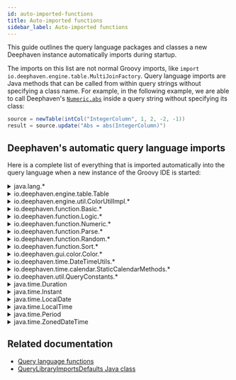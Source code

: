 ```yaml
---
id: auto-imported-functions
title: Auto-imported functions
sidebar_label: Auto-imported functions
---
```


This guide outlines the query language packages and classes a new Deephaven instance automatically imports during startup.

The imports on this list are not normal Groovy imports, like `import io.deephaven.engine.table.MultiJoinFactory`. Query language imports are Java methods that can be called from within query strings without specifying a class name. For example, in the following example, we are able to call Deephaven's [`Numeric.abs`](<https://deephaven.io/core/javadoc/io/deephaven/function/Numeric.html#abs(int)>) inside a query string without specifying its class:

```groovy order=source,result
source = newTable(intCol("IntegerColumn", 1, 2, -2, -1))
result = source.update("Abs = abs(IntegerColumn)")
```

## Deephaven's automatic query language imports

Here is a complete list of everything that is imported automatically into the query language when a new instance of the Groovy IDE is started:

<details><summary>java.lang.*</summary>

- [java.lang.\*](https://docs.oracle.com/javase/8/docs/api/java/lang/package-summary.html)

The `java.lang` package contains classes that are key building blocks of the Java language, which Deephaven's engine is dependent on. This package contains the following Classes:

- Boolean
- Byte
- Character
- Character.Subset
- Character.UnicodeBlock
- Class
- ClassLoader
- ClassValue
- Compiler
- Double
- Enum
- Float
- InheritableThreadLocal
- Integer
- Long
- Math
- Number
- Object
- Package
- Process
- ProcessBuilder
- ProcessBuilder.Redirect
- Runtime
- RuntimePermission
- SecurityManager
- Short
- StackTraceElement
- StrictMath
- String
- StringBuffer
- StringBuilder
- System
- Thread
- ThreadGroup
- ThreadLocal
- Throwable
- Void

</details>

<details><summary>io.deephaven.engine.table.Table</summary>

- [io.deephaven.engine.table.Table](https://deephaven.io/core/javadoc/io/deephaven/engine/table/Table.html)

`Table` is an interface that provides access to the following methods:

- addUpdateListener
- apply
- applyToAllBy
- awaitUpdate
- byteColumnIterator
- characterColumnIterator
- close
- coalesce
- columnIterator
- doubleColumnIterator
- dropColumnFormats
- flatten
- floatColumnIterator
- formatColumns
- formatColumnWhere
- formatRowWhere
- getColumnSource
- getColumnSourceMap
- getColumnSources
- getDefinition
- getDescription
- getRowSet
- getSubTable
- hasColumns
- headBy
- headPct
- integerColumnIterator
- isEmpty
- isFailed
- isFlat
- isRefreshing
- longColumnIterator
- meta
- moveColumns
- moveColumnsDown
- moveColumnsUp
- numColumns
- objectColumnIterator
- partitionBy
- partitionedAggBy
- releaseCachedResources
- removeBlink
- removeUpdateListener
- renameAllColumns
- renameColumns
- rollup
- setTotalsTable
- shortColumnIterator
- sizeForInstrumentation
- slice
- slicePct
- tailBy
- tailPct
- tree
- withKeys
- withUniqueKeys
- wouldMatch

</details>

<details><summary>io.deephaven.engine.util.ColorUtilImpl.*</summary>

- [io.deephaven.engine.util.ColorUtilImpl.\*](https://deephaven.io/core/javadoc/io/deephaven/engine/util/ColorUtilImpl.html)

This class contains the following static methods for setting and formatting colors:

- background
- backgroundForeground
- backgroundForegroundAuto
- backgroundOverride
- bg
- bgfg
- bgfga
- bgo
- fg
- fgo
- foreground
- foregroundOverride
- heatmap
- heatmapFg
- heatmapForeground
- isBackgroundSelectionOverride
- toLong
- valueOf

</details>

<details><summary>io.deephaven.function.Basic.*</summary>

- [io.deephaven.function.Basic.\*](https://deephaven.io/core/javadoc/io/deephaven/function/Basic.html)

This class contains a set of basic static functions that can be applied to primitive types:

- array
- arrayObj
- concat
- count
- countDistinct
- countDistinctObj
- countObj
- distinct
- distinctObj
- enlist
- first
- firstIndexOf
- firstObj
- forwardFill
- ifelse
- ifelseObj
- in
- inObj
- inRange
- isNull
- last
- lastObj
- len
- nth
- nthObj
- nullValueFor
- repeat
- replaceIfNull
- reverse
- reverseObj
- unbox
- vec
- vecObj

</details>

<details><summary>io.deephaven.function.Logic.*</summary>

- [io.deephaven.function.Logic.\*](https://deephaven.io/core/javadoc/io/deephaven/function/Logic.html)

Importing this class allows the use of the following logic expressions in query strings:

- `&&` (and)
- `!` (not)
- `||` (or)

</details>

<details><summary>io.deephaven.function.Numeric.*</summary>

- [io.deephaven.function.Numeric.\*](https://deephaven.io/core/javadoc/io/deephaven/function/Numeric.html)

The `Numeric` Class contains a set of commonly used numeric static functions that can be applied to numeric types:

- abs
- absAvg
- acos
- asin
- atan
- avg
- ceil
- clamp
- containsNonFinite
- cor
- countNeg
- countPos
- countZero
- cov
- cummax
- cummin
- cumprod
- cumsum
- exp
- floor
- indexOfMax
- indexOfMaxObj
- indexOfMin
- indexOfMinObj
- isFinite
- isInf
- isNaN
- log
- lowerBin
- max
- maxObj
- median
- min
- minObj
- percentile
- pow
- product
- replaceIfNaN
- replaceIfNonFinite
- rint
- round
- sequence
- signum
- sin
- sqrt
- std
- ste
- sum
- tan
- tstat
- upperBin
- var
- wavg
- wstd
- wste
- wsum
- wtstat
- wvar

</details>

<details><summary>io.deephaven.function.Parse.*</summary>

- [io.deephaven.function.Parse.\*](https://deephaven.io/core/javadoc/io/deephaven/function/Parse.html)

This class provides static methods for parsing strings to primitive values:

- parseBoolean
- parseByte
- parseDouble
- parseFloat
- parseInt
- parseLong
- parseShort
- parseUnsignedInt
- parseUnsignedLong

</details>

<details><summary>io.deephaven.function.Random.*</summary>

- [io.deephaven.function.Random.\*](https://deephaven.io/core/javadoc/io/deephaven/function/Random.html)

This class provides static methods for generating random values:

- random
- randomBool
- randomDouble
- randomFloat
- randomGaussian
- randomInt
- randomLong

</details>

<details><summary>io.deephaven.function.Sort.*</summary>

- [io.deephaven.function.Sort.\*](https://deephaven.io/core/javadoc/io/deephaven/function/Sort.html)
  This class contains static methods used for sorting primitive types:
- sort
- sortDescending
- sortDescendingObj
- sortObj

</details>

<details><summary>io.deephaven.gui.color.Color.*</summary>

- [io.deephaven.gui.color.Color.\*](https://deephaven.io/core/javadoc/io/deephaven/gui/color/Color.html)

The `Color` class contains static methods for creating colors:

- color
- colorHSL
- colorNames
- colorRGB
- valueOf
- values

The `Color` class also contains the following static constants representing specific colors:

- ALICEBLUE
- ANTIQUEWHITE
- AQUA
- AQUAMARINE
- AZURE
- BEIGE
- BISQUE
- BLACK
- BLANCHEDALMOND
- BLUE
- BLUEVIOLET
- BRIGHT_BLUE
- BRIGHT_BLUEGREEN
- BRIGHT_GREEN
- BRIGHT_GREENYELLOW
- BRIGHT_PURPLE
- BRIGHT_PURPLEBLUE
- BRIGHT_RED
- BRIGHT_REDPURPLE
- BRIGHT_YELLOW
- BRIGHT_YELLOWRED
- BROWN
- BURLYWOOD
- CADETBLUE
- CHARTREUSE
- CHOCOLATE
- CORAL
- CORNFLOWERBLUE
- CORNSILK
- CRIMSON
- CYAN
- DARK_BLUE
- DARK_BLUEGREEN
- DARK_GREEN
- DARK_GREENYELLOW
- DARK_PURPLE
- DARK_PURPLEBLUE
- DARK_RED
- DARK_REDPURPLE
- DARK_YELLOW
- DARK_YELLOWRED
- DARKBLUE
- DARKCYAN
- DARKGOLDENROD
- DARKGRAY
- DARKGRAYISH_BLUE
- DARKGRAYISH_BLUEGREEN
- DARKGRAYISH_GREEN
- DARKGRAYISH_GREENYELLOW
- DARKGRAYISH_PURPLE
- DARKGRAYISH_PURPLEBLUE
- DARKGRAYISH_RED
- DARKGRAYISH_REDPURPLE
- DARKGRAYISH_YELLOW
- DARKGRAYISH_YELLOWRED
- DARKGREEN
- DARKGREY
- DARKKHAKI
- DARKMAGENTA
- DARKOLIVEGREEN
- DARKORANGE
- DARKORCHID
- DARKRED
- DARKSALMON
- DARKSEAGREEN
- DARKSLATEBLUE
- DARKSLATEGRAY
- DARKTURQUOISE
- DARKVIOLET
- DB_GREEN
- DB_ORANGE
- DB_PINK
- DEEP_BLUE
- DEEP_BLUEGREEN
- DEEP_GREEN
- DEEP_GREENYELLOW
- DEEP_PURPLE
- DEEP_PURPLEBLUE
- DEEP_RED
- DEEP_REDPURPLE
- DEEP_YELLOW
- DEEP_YELLOWRED
- DEEPPINK
- DEEPSKYBLUE
- DIMGRAY
- DIMGREY
- DODGERBLUE
- DULL_BLUE
- DULL_BLUEGREEN
- DULL_GREEN
- DULL_GREENYELLOW
- DULL_PURPLE
- DULL_PURPLEBLUE
- DULL_RED
- DULL_REDPURPLE
- DULL_YELLOW
- DULL_YELLOWRED
- FIREBRICK
- FLORALWHITE
- FORESTGREEN
- FUCHSIA
- GAINSBORO
- GHOSTWHITE
- GOLD
- GOLDENROD
- GRAY
- GRAY1
- GRAY2
- GRAY3
- GRAY4
- GRAY5
- GRAY6
- GRAY7
- GRAY8
- GRAYISH_BLUE
- GRAYISH_BLUEGREEN
- GRAYISH_GREEN
- GRAYISH_GREENYELLOW
- GRAYISH_PURPLE
- GRAYISH_PURPLEBLUE
- GRAYISH_RED
- GRAYISH_REDPURPLE
- GRAYISH_YELLOW
- GRAYISH_YELLOWRED
- GREEN
- GREENYELLOW
- GREY
- HONEYDEW
- HOTPINK
- INDIANRED
- INDIGO
- IVORY
- KHAKI
- LAVENDER
- LAVENDERBLUSH
- LAWNGREEN
- LEMONCHIFFON
- LIGHT_BLUE
- LIGHT_BLUEGREEN
- LIGHT_GREEN
- LIGHT_GREENYELLOW
- LIGHT_PURPLE
- LIGHT_PURPLEBLUE
- LIGHT_RED
- LIGHT_REDPURPLE
- LIGHT_YELLOW
- LIGHT_YELLOWRED
- LIGHTBLUE
- LIGHTCORAL
- LIGHTCYAN
- LIGHTGOLDENRODYELLOW
- LIGHTGRAY
- LIGHTGRAYISH_BLUE
- LIGHTGRAYISH_BLUEGREEN
- LIGHTGRAYISH_GREEN
- LIGHTGRAYISH_GREENYELLOW
- LIGHTGRAYISH_PURPLE
- LIGHTGRAYISH_PURPLEBLUE
- LIGHTGRAYISH_RED
- LIGHTGRAYISH_REDPURPLE
- LIGHTGRAYISH_YELLOW
- LIGHTGRAYISH_YELLOWRED
- LIGHTGREEN
- LIGHTGREY
- LIGHTPINK
- LIGHTSALMON
- LIGHTSEAGREEN
- LIGHTSKYBLUE
- LIGHTSLATEGRAY
- LIGHTSTEELBLUE
- LIGHTYELLOW
- LIME
- LIMEGREEN
- LINEN
- MAGENTA
- MAROON
- MEDIUMAQUAMARINE
- MEDIUMBLUE
- MEDIUMORCHID
- MEDIUMPURPLE
- MEDIUMSEAGREEN
- MEDIUMSLATEBLUE
- MEDIUMSPRINGGREEN
- MEDIUMTURQUOISE
- MEDIUMVIOLETRED
- MIDNIGHTBLUE
- MINTCREAM
- MISTYROSE
- MOCCASIN
- NAVAJOWHITE
- NAVY
- NO_FORMATTING
- OLDLACE
- OLIVE
- OLIVEDRAB
- ORANGE
- ORANGERED
- ORCHID
- PALE_BLUE
- PALE_BLUEGREEN
- PALE_GREEN
- PALE_GREENYELLOW
- PALE_PURPLE
- PALE_PURPLEBLUE
- PALE_RED
- PALE_REDPURPLE
- PALE_YELLOW
- PALE_YELLOWRED
- PALE_GOLDENROD
- PALEGREEN
- PALETURQUOISE
- PALEVIOLETRED
- PAPAYAWHIP
- PEACHPUFF
- PERU
- PINK
- PLUM
- POWDERBLUE
- PURPLE
- REBECCAPURPLE
- RED
- ROSYBROWN
- ROYALBLUE
- SADDLEBROWN
- SALMON
- SANDYBROWN
- SEAGREEN
- SEASHELL
- SIENNA
- SILVER
- SKYBLUE
- SLATEBLUE
- SLATEGRAY
- SLATEGREY
- SNOW
- SPRINGGREEN
- STEELBLUE
- STRONG_BLUE
- STRONG_BLUEGREEN
- STRONG_GREEN
- STRONG_GREENYELLOW
- STRONG_PURPLE
- STRONG_PURPLEBLUE
- STRONG_RED
- STRONG_REDPURPLE
- STRONG_YELLOW
- STRONG_YELLOWRED
- TAN
- TEAL
- THISTLE
- TOMATO
- TURQUOISE
- VERYPALE_BLUE
- VERYPALE_BLUEGREEN
- VERYPALE_GREEN
- VERYPALE_GREENYELLOW
- VERYPALE_PURPLE
- VERYPALE_PURPLEBLUE
- VERYPALE_RED
- VERYPALE_REDPURPLE
- VERYPALE_YELLOW
- VERYPALE_YELLOWRED
- VIOLET
- VIVID_BLUE
- VIVID_BLUEGREEN
- VIVID_GREEN
- VIVID_GREENYELLOW
- VIVID_PURPLE
- VIVID_PURPLEBLUE
- VIVID_RED
- VIVID_REDPURPLE
- VIVID_YELLOW
- VIVID_YELLOWRED
- WHEAT
- WHITE
- WHITESMOKE
- YELLOW
- YELLOWGREEN

</details>

<details><summary>io.deephaven.time.DateTimeUtils.*</summary>

- [io.deephaven.time.DateTimeUtils.\*](https://deephaven.io/core/javadoc/io/deephaven/time/DateTimeUtils.html)

The `DateTimeUtils` class contains static methods for working with time:

- atMidnight
- currentClock
- dayOfMonth
- dayOfWeek
- dayOfYear
- diffDays
- diffMicros
- diffMillis
- diffMinutes
- diffNanos
- diffSeconds
- diffYears365
- diffYearsAvg
- epochAutoToEpochNanos
- epochAutoToInstant
- epochAutoToZonedDateTime
- epochMicros
- epochMicrosToInstant
- epochMicrosToZonedDateTime
- epochMillis
- epochMillisToInstant
- epochMillisToZonedDateTime
- epochNanos
- epochNanosToInstant
- epochNanosToZonedDateTime
- epochSeconds
- epochSecondsToInstant
- epochSecondsToZonedDateTime
- excelToInstant
- excelToZonedDateTime
- formatDate
- formatDateTime
- formatDurationNanos
- hourOfDay
- isAfter
- isAfterOrEqual
- isBefore
- isBeforeOrEqual
- lowerBin
- microsOfMilli
- microsOfSecond
- microsToMillis
- microsToNanos
- microsToSeconds
- millisOfDay
- millisOfSecond
- millisToMicros
- millisToNanos
- millisToSeconds
- minus
- minuteOfDay
- minuteOfHour
- monthOfYear
- nanosOfDay
- nanosOfMilli
- nanosOfSecond
- nanosToMicros
- nanosToMillis
- nanosToSeconds
- now
- nowMillisResolution
- nowSystem
- nowSystemMillisResolution
- parseDuration
- parseDurationNanos
- parseDurationNanosQuiet
- parseDurationQuiet
- parseEpochNanos
- parseEpochNanosQuiet
- parseInstant
- parseInstantQuiet
- parseLocalDate
- parseLocalDateQuiet
- parseLocalTime
- parseLocalTimeQuiet
- parsePeriod
- parsePeriodQuiet
- parseTimePrecision
- parseTimeZone
- parseTimeZoneQuiet
- parseZonedDateTime
- parseZonedDateTimeQuiet
- plus
- secondOfDay
- secondOfMinute
- secondsToMicros
- secondsToMillis
- secondsToNanos
- setClock
- timeZone
- timeZoneAliasAdd
- timeZoneAliasRm
- toDate
- today
- toExcelTime
- toInstant
- toLocalDate
- toLocalTime
- toZonedDateTime
- upperBin
- year
- yearOfCentury

</details>

<details><summary>io.deephaven.time.calendar.StaticCalendarMethods.*</summary>

- [io.deephaven.time.calendar.StaticCalendarMethods.\*](https://deephaven.io/core/javadoc/io/deephaven/time/calendar/StaticCalendarMethods.html)

The `StaticCalendarMethods` class contains convenience methods for the [`Calendar`](https://deephaven.io/core/javadoc/io/deephaven/time/calendar/Calendar.html) and [`BusinessCalendar`](https://deephaven.io/core/javadoc/io/deephaven/time/calendar/BusinessCalendar.html) interfaces. Importing this class automatically means that these interfaces do not have to be imported for users to access their static methods:

- businessDaysInRange
- calendarTimeZone
- currentDay
- dayOfWeek
- daysInRange
- diffBusinessDay
- diffBusinessNanos
- diffBusinessYear
- diffNonBusinessDay
- diffNonBusinessNanos
- fractionOfBusinessDayComplete
- fractionOfBusinessDayRemaining
- fractionOfStandardBusinessDay
- getBusinessSchedule
- isBusinessDay
- isBusinessTime
- isLastBusinessDayOfMonth
- isLastBusinessDayOfWeek
- name
- nextBusinessDay
- nextBusinessSchedule
- nextDay
- nextNonBusinessDay
- nextNonBusinessDaysInRange
- numberOfBusinessDays
- numberOfDays
- numberOfNonBusinessDays
- previousBusinessDay
- previousBusinessSchedule
- previousDay
- previousNonBusinessDay
- standardBusinessDayLength

</details>

<details><summary>io.deephaven.util.QueryConstants.*</summary>

- [io.deephaven.util.QueryConstants.\*](https://deephaven.io/core/javadoc/io/deephaven/util/QueryConstants.html)

This class contains static constants for commonly used or special values of primitive types. These are:

- MAX_BYTE
- MAX_CHAR
- MAX_DOUBLE
- MAX_FINITE_DOUBLE
- MAX_FINITE_FLOAT
- MAX_FLOAT
- MAX_INT
- MAX_LONG
- MAX_SHORT
- MIN_BYTE
- MIN_CHAR
- MIN_DOUBLE
- MIN_FINITE_DOUBLE
- MIN_FINITE_FLOAT
- MIN_FLOAT
- MIN_INT
- MIN_LONG
- MIN_POS_DOUBLE
- MIN_POS_FLOAT
- MIN_SHORT
- NAN_DOUBLE
- NAN_FLOAT
- NEG_INFINITY_DOUBLE
- NEG_INFINITY_FLOAT
- NULL_BOOLEAN
- NULL_BYTE
- NULL_BYTE_BOXED
- NULL_CHAR
- NULL_CHAR_BOXED
- NULL_DOUBLE
- NULL_DOUBLE_BOXED
- NULL_FLOAT
- NULL_FLOAT_BOXED
- NULL_INT
- NULL_INT_BOXED
- NULL_LONG
- NULL_LONG_BOXED
- NULL_SHORT
- NULL_SHORT_BOXED
- POS_INFINITY_DOUBLE
- POS_INFINITY_FLOAT

</details>

<details><summary>java.time.Duration</summary>

- [java.time.Duration](https://docs.oracle.com/javase/8/docs/api/java/time/Duration.html)

A `Duration` is an object representing an amount of time, for example "45.3 seconds".
Importing this class automatically means that users can access the following methods:

- abs
- addTo
- compareTo
- dividedBy
- equals
- get
- getNano
- getSeconds
- getUnits
- hashCode
- isNegative
- isZero
- minus
- minusDays
- minusHours
- minusMillis
- minusMinutes
- minusNanos
- minusSeconds
- multipliedBy
- negated
- plus
- plusDays
- plusHours
- plusMinutes
- plusNanos
- plusSeconds
- subtractFrom
- toDays
- toHours
- toMillis
- toMinutes
- toNanos
- toString
- withNanos
- withSeconds

</details>

<details><summary>java.time.Instant</summary>

- [java.time.Instant](https://docs.oracle.com/javase/8/docs/api/java/time/Instant.html)

An `Instant` is an object that represents an instantaneous point in time. This is useful for creating timestamps. Importing this class automatically means that users can access the following methods:

- adjustInto
- atOffset
- atZone
- compareTo
- equals
- get
- getEpochSecond
- getLong
- getNano
- hashCode
- isAfter
- isBefore
- isSupported
- minus
- minusMillis
- minusNanos
- minusSeconds
- plus
- plusMillis
- plusNanos
- plusSeconds
- query
- range
- toEpochMilli
- toString
- truncatedTo
- until
- with

</details>

<details><summary>java.time.LocalDate</summary>

- [java.time.LocalDate](https://docs.oracle.com/javase/8/docs/api/java/time/LocalDate.html)

A `LocalDate` is a date without a time zone - for example, "2022-09-08". Importing this class gives users access to the following methods:

- adjustInto
- atStartOfDay
- atTime
- compareTo
- equals
- format
- get
- getChronology
- getDayOfMonth
- getDayOfWeek
- getDayOfYear
- getEra
- getLong
- getMonth
- getMonthValue
- getYear
- hashCode
- isAfter
- isBefore
- isEqual
- isLeapYear
- isSupported
- lengthOfMonth
- lengthOfYear
- minus
- minusDays
- minusMonths
- minusWeeks
- minusYears
- plus
- plusDays
- plusMonths
- plusWeeks
- plusYears
- query
- range
- toEpochDay
- toString
- until
- with
- withDayOfMonth
- withDayOfYear
- withMonth
- withYear

</details>

<details><summary>java.time.LocalTime</summary>

- [java.time.LocalTime](https://docs.oracle.com/javase/8/docs/api/java/time/LocalTime.html)

A `LocalTime` is an immutable date-time object that represents a time as a string with the format "HH:MM:SS:nnnnnnnnn". There is no date or time zone; only the local time one would see on a wall clock.

The following methods can be used in query strings:

- adjustInto
- atDate
- atOffset
- compareTo
- equals
- format
- get
- getHour
- getLong
- getMinute
- getNano
- getSecond
- hashCode
- isAfter
- isBefore
- isSupported
- minus
- minusHours
- minusMinutes
- minusNanos
- minusSeconds
- plus
- plusHours
- plusMinutes
- plusNanos
- plusSeconds
- query
- range
- toNanoOfDay
- toSecondOfDay
- toString
- truncatedTo
- until
- with
- withHour
- withMinute
- withNano
- withSecond

</details>

<details><summary>java.time.Period</summary>

- [java.time.Period](https://docs.oracle.com/javase/8/docs/api/java/time/Period.html)

A `Period` is an amount of time in years, months, and days. Importing this class gives users access to the following methods:

- addTo
- equals
- get
- getChronology
- getDays
- getMonths
- getUnits
- getYears
- hashCode
- isNegative
- isZero
- minus
- minusDays
- minusMonths
- minusYears
- multipliedBy
- negated
- normalized
- plus
- plusDays
- plusMonths
- plusYears
- subtractFrom
- toString
- toTotalMonths
- withDays
- withMonths
- withYears

</details>

<details><summary>java.time.ZonedDateTime</summary>

- [java.time.ZonedDateTime](https://docs.oracle.com/javase/8/docs/api/java/time/ZonedDateTime.html)

A ZonedDateTime is a date-time with a time-zone in the ISO-8601 calendar system, such as 2023-08-12T12:24:00.000-05:00 America/Chicago.
Importing this class gives users access to methods for manipulating, comparing, modifying, and converting ZonedDateTime objects:

- equals
- format
- get
- getDayOfMonth
- getDayOfWeek
- getDayOfYear
- getHour
- getLong
- getMinute
- getMonth
- getMonthValue
- getNano
- getOffset
- getSecond
- getYear
- getZone
- hashCode
- isSupported
- minus
- minusDays
- minusHours
- minusMinutes
- minusMonths
- minusNanos
- minusSeconds
- minusWeeks
- minusYears
- plus
- plusDays
- plusHours
- plusMinutes
- plusMonths
- plusNanos
- plusSeconds
- plusWeeks
- plusYears
- query
- range
- toLocalDate
- toLocalDateTime
- toLocalTime
- toOffsetDateTime
- toString
- truncatedTo
- until
- with
- withDayOfMonth
- withDayOfYear
- withEarlierOffestAtOverlap
- withFixedOffsetZone
- withHour
- withLaterOffsetAtOverlap
- withMinute
- withMonth
- withNano
- withSecond
- withYear
- withZoneSameInstant
- withZoneSameLocal

</details>

## Related documentation

- [Query language functions](../../../how-to-guides/query-language-functions.md)
- [QueryLibraryImportsDefaults Java class](https://github.com/deephaven/deephaven-core/blob/main/engine/table/src/main/java/io/deephaven/engine/table/lang/impl/QueryLibraryImportsDefaults.java)
